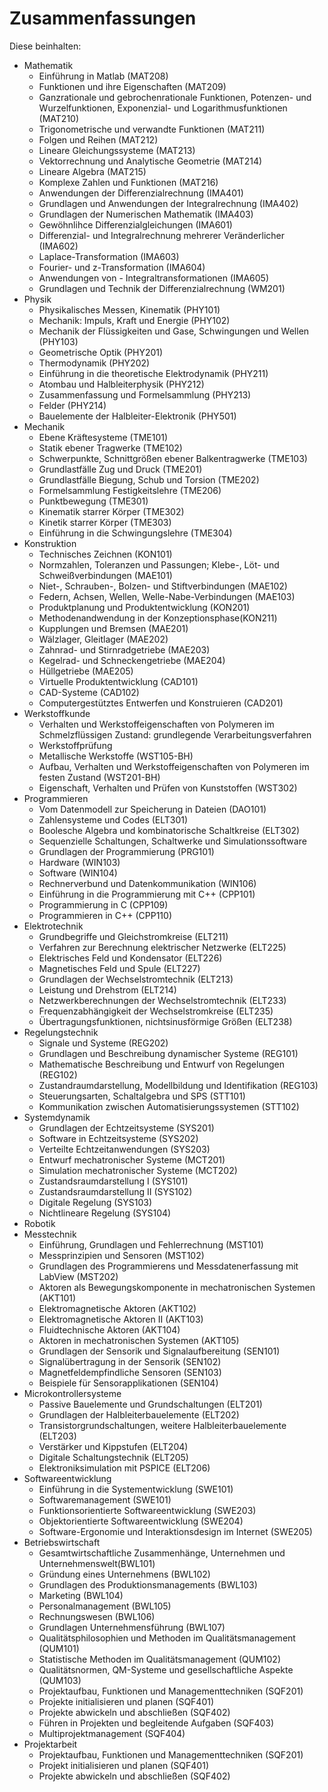 # Zusammenfassungen 

Diese beinhalten:

- Mathematik
	- Einführung in Matlab (MAT208)
	- Funktionen und ihre Eigenschaften (MAT209)
	- Ganzrationale und gebrochenrationale Funktionen, Potenzen- und Wurzelfunktionen, Exponenzial- und Logarithmusfunktionen (MAT210)
	- Trigonometrische und verwandte Funktionen (MAT211)
	- Folgen und Reihen (MAT212)
	- Lineare Gleichungssysteme (MAT213)
	- Vektorrechnung und Analytische Geometrie (MAT214)
	- Lineare Algebra (MAT215)
	- Komplexe Zahlen und Funktionen (MAT216)
	- Anwendungen der Differenzialrechnung (IMA401)
	- Grundlagen und Anwendungen der Integralrechnung (IMA402)
	- Grundlagen der Numerischen Mathematik (IMA403)
	- Gewöhnlihce Differenzialgleichungen (IMA601)
	- Differenzial- und Integralrechnung mehrerer Veränderlicher (IMA602)
	- Laplace-Transformation (IMA603)
	- Fourier- und z-Transformation (IMA604)
	- Anwendungen von - Integraltransformationen (IMA605)
	- Grundlagen und Technik der Differenzialrechnung (WM201)
- Physik 
	- Physikalisches Messen, Kinematik (PHY101)
	- Mechanik: Impuls, Kraft und Energie (PHY102)
	- Mechanik der Flüssigkeiten und Gase, Schwingungen und Wellen (PHY103)
	- Geometrische Optik (PHY201)
	- Thermodynamik (PHY202)
	- Einführung in die theoretische Elektrodynamik (PHY211)
	- Atombau und Halbleiterphysik (PHY212)
	- Zusammenfassung und Formelsammlung (PHY213)
	- Felder (PHY214)
	- Bauelemente der Halbleiter-Elektronik (PHY501)
- Mechanik
	- Ebene Kräftesysteme (TME101)
	- Statik ebener Tragwerke (TME102)
	- Schwerpunkte, Schnittgrößen ebener Balkentragwerke (TME103)
	- Grundlastfälle Zug und Druck (TME201)
	- Grundlastfälle Biegung, Schub und Torsion (TME202)
	- Formelsammlung Festigkeitslehre (TME206)
	- Punktbewegung (TME301)
	- Kinematik starrer Körper (TME302)
	- Kinetik starrer Körper (TME303)
	- Einführung in die Schwingungslehre (TME304)
- Konstruktion
	- Technisches Zeichnen (KON101)
	- Normzahlen, Toleranzen und Passungen; Klebe-, Löt- und Schweißverbindungen (MAE101)
	- Niet-, Schrauben-, Bolzen- und Stiftverbindungen (MAE102)
	- Federn, Achsen, Wellen, Welle-Nabe-Verbindungen (MAE103)
	- Produktplanung und Produktentwicklung (KON201)
	- Methodenandwendung in der Konzeptionsphase(KON211)
	- Kupplungen und Bremsen (MAE201)
	- Wälzlager, Gleitlager (MAE202)
	- Zahnrad- und Stirnradgetriebe (MAE203)
	- Kegelrad- und Schneckengetriebe (MAE204)
	- Hüllgetriebe (MAE205)
	- Virtuelle Produktentwicklung (CAD101)
	- CAD-Systeme (CAD102)
	- Computergestütztes Entwerfen und Konstruieren (CAD201)
- Werkstoffkunde
	- Verhalten und Werkstoffeigenschaften von Polymeren im Schmelzflüssigen Zustand: grundlegende Verarbeitungsverfahren
	- Werkstoffprüfung
	- Metallische Werkstoffe (WST105-BH)
	- Aufbau, Verhalten und Werkstoffeigenschaften von Polymeren im festen Zustand (WST201-BH)
	- Eigenschaft, Verhalten und Prüfen von Kunststoffen (WST302)
- Programmieren
	- Vom Datenmodell zur Speicherung in Dateien (DAO101)
	- Zahlensysteme und Codes (ELT301)
	- Boolesche Algebra und kombinatorische Schaltkreise (ELT302)
	- Sequenzielle Schaltungen, Schaltwerke und Simulationssoftware
	- Grundlagen der Programmierung (PRG101)
	- Hardware (WIN103)
	- Software (WIN104)
	- Rechnerverbund und Datenkommunikation (WIN106)
	- Einführung in die Programmierung mit C++ (CPP101)
	- Programmierung in C (CPP109)
	- Programmieren in C++ (CPP110)
- Elektrotechnik
	- Grundbegriffe und Gleichstromkreise (ELT211)
	- Verfahren zur Berechnung elektrischer Netzwerke (ELT225)
	- Elektrisches Feld und Kondensator (ELT226)
	- Magnetisches Feld und Spule (ELT227)
	- Grundlagen der Wechselstromtechnik (ELT213)
	- Leistung und Drehstrom (ELT214)
	- Netzwerkberechnungen der Wechselstromtechnik (ELT233)
	- Frequenzabhängigkeit der Wechselstromkreise (ELT235)
	- Übertragungsfunktionen, nichtsinusförmige Größen (ELT238)
- Regelungstechnik
	- Signale und Systeme (REG202)
	- Grundlagen und Beschreibung dynamischer Systeme (REG101)
	- Mathematische Beschreibung und Entwurf von Regelungen (REG102)
	- Zustandraumdarstellung, Modellbildung und Identifikation (REG103)
	- Steuerungsarten, Schaltalgebra und SPS (STT101)
	- Kommunikation zwischen Automatisierungssystemen (STT102)
- Systemdynamik
	- Grundlagen der Echtzeitsysteme (SYS201)
	- Software in Echtzeitsysteme (SYS202)
	- Verteilte Echtzeitanwendungen (SYS203)
	- Entwurf mechatronischer Systeme (MCT201)
	- Simulation mechatronischer Systeme (MCT202)
	- Zustandsraumdarstellung I (SYS101)
	- Zustandsraumdarstellung II (SYS102)
	- Digitale Regelung (SYS103)
	- Nichtlineare Regelung (SYS104)
- Robotik
- Messtechnik
	- Einführung, Grundlagen und Fehlerrechnung (MST101)
	- Messprinzipien und Sensoren (MST102)
	- Grundlagen des Programmierens und Messdatenerfassung mit LabView (MST202)
	- Aktoren als Bewegungskomponente in mechatronischen Systemen (AKT101)
	- Elektromagnetische Aktoren (AKT102)
	- Elektromagnetische Aktoren II (AKT103)
	- Fluidtechnische Aktoren (AKT104)
	- Aktoren in mechatronischen Systemen (AKT105)
	- Grundlagen der Sensorik und Signalaufbereitung (SEN101)
	- Signalübertragung in der Sensorik (SEN102)
	- Magnetfeldempfindliche Sensoren (SEN103)
	- Beispiele für Sensorapplikationen (SEN104)
- Microkontrollersysteme
	- Passive Bauelemente und Grundschaltungen (ELT201)
	- Grundlagen der Halbleiterbauelemente (ELT202)
	- Transistorgrundschaltungen, weitere Halbleiterbauelemente (ELT203)
	- Verstärker und Kippstufen (ELT204)
	- Digitale Schaltungstechnik (ELT205)
	- Elektroniksimulation mit PSPICE (ELT206)
- Softwareentwicklung
	- Einführung in die Systementwicklung (SWE101)
	- Softwaremanagement (SWE101)
	- Funktionsorientierte Softwareentwicklung (SWE203)
	- Objektorientierte Softwareentwicklung (SWE204)
	- Software-Ergonomie und Interaktionsdesign im Internet (SWE205)
- Betriebswirtschaft
	- Gesamtwirtschaftliche Zusammenhänge, Unternehmen und Unternehmenswelt(BWL101)
	- Gründung eines Unternehmens (BWL102)
	- Grundlagen des Produktionsmanagements (BWL103)
	- Marketing (BWL104)
	- Personalmanagement (BWL105)
	- Rechnungswesen (BWL106)
	- Grundlagen Unternehmensführung (BWL107)
	- Qualitätsphilosophien und Methoden im Qualitätsmanagement (QUM101)
	- Statistische Methoden im Qualitätsmanagement (QUM102)
	- Qualitätsnormen, QM-Systeme und gesellschaftliche Aspekte (QUM103)
	- Projektaufbau, Funktionen und Managementtechniken (SQF201)
	- Projekte initialisieren und  planen (SQF401)
	- Projekte abwickeln und abschließen (SQF402)
	- Führen in Projekten und begleitende Aufgaben (SQF403)
	- Multiprojektmanagement (SQF404)
- Projektarbeit
	- Projektaufbau, Funktionen und Managementtechniken (SQF201)
	- Projekt initialisieren und planen (SQF401)
	- Projekte abwickeln und abschließen (SQF402)